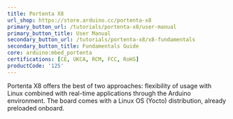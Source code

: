 ```yaml
---
title: Portenta X8
url_shop: https://store.arduino.cc/portenta-x8
primary_button_url: /tutorials/portenta-x8/user-manual
primary_button_title: User Manual
secondary_button_url: /tutorials/portenta-x8/x8-fundamentals
secondary_button_title: Fundamentals Guide
core: arduino:mbed_portenta
certifications: [CE, UKCA, RCM, FCC, RoHS]
productCode: '125'
---
```


Portenta X8 offers the best of two approaches: flexibility of usage with Linux combined with real-time applications through the Arduino environment. The board comes with a Linux OS (Yocto) distribution, already preloaded onboard.    
